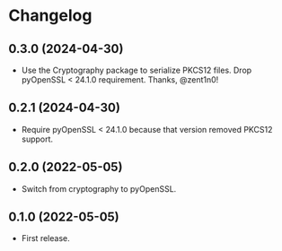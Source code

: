 # Changelog

## 0.3.0 (2024-04-30)

- Use the Cryptography package to serialize PKCS12 files. Drop
  pyOpenSSL < 24.1.0 requirement. Thanks, @zent1n0!

## 0.2.1 (2024-04-30)

- Require pyOpenSSL < 24.1.0 because that version removed PKCS12 support.

## 0.2.0 (2022-05-05)

- Switch from cryptography to pyOpenSSL.

## 0.1.0 (2022-05-05)

- First release.
